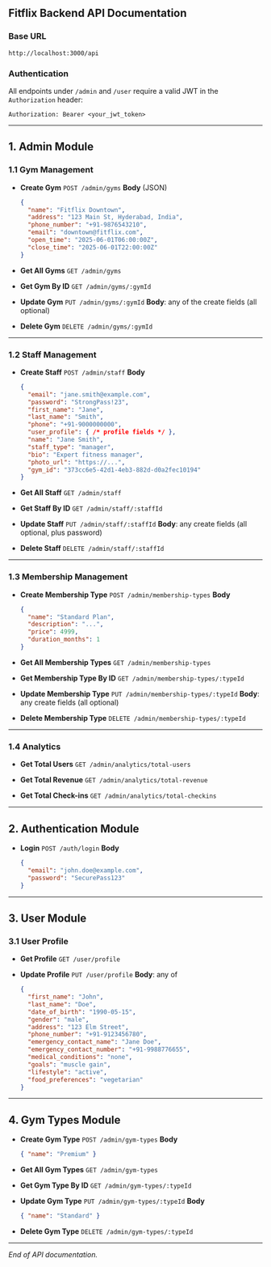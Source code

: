 ## Fitflix Backend API Documentation

### Base URL

`http://localhost:3000/api`

### Authentication

All endpoints under `/admin` and `/user` require a valid JWT in the `Authorization` header:

```
Authorization: Bearer <your_jwt_token>
```

---

## 1. Admin Module

### 1.1 Gym Management

* **Create Gym**
  `POST /admin/gyms`
  **Body** (JSON)

  ```json
  {
    "name": "Fitflix Downtown",
    "address": "123 Main St, Hyderabad, India",
    "phone_number": "+91-9876543210",
    "email": "downtown@fitflix.com",
    "open_time": "2025-06-01T06:00:00Z",
    "close_time": "2025-06-01T22:00:00Z"
  }
  ```

* **Get All Gyms**
  `GET /admin/gyms`

* **Get Gym By ID**
  `GET /admin/gyms/:gymId`

* **Update Gym**
  `PUT /admin/gyms/:gymId`
  **Body**: any of the create fields (all optional)

* **Delete Gym**
  `DELETE /admin/gyms/:gymId`

---

### 1.2 Staff Management

* **Create Staff**
  `POST /admin/staff`
  **Body**

  ```json
  {
    "email": "jane.smith@example.com",
    "password": "StrongPass!23",
    "first_name": "Jane",
    "last_name": "Smith",
    "phone": "+91-9000000000",
    "user_profile": { /* profile fields */ },
    "name": "Jane Smith",
    "staff_type": "manager",
    "bio": "Expert fitness manager",
    "photo_url": "https://...",
    "gym_id": "373cc6e5-42d1-4eb3-882d-d0a2fec10194"
  }
  ```

* **Get All Staff**
  `GET /admin/staff`

* **Get Staff By ID**
  `GET /admin/staff/:staffId`

* **Update Staff**
  `PUT /admin/staff/:staffId`
  **Body**: any create fields (all optional, plus password)

* **Delete Staff**
  `DELETE /admin/staff/:staffId`

---

### 1.3 Membership Management

* **Create Membership Type**
  `POST /admin/membership-types`
  **Body**

  ```json
  {
    "name": "Standard Plan",
    "description": "...",
    "price": 4999,
    "duration_months": 1
  }
  ```

* **Get All Membership Types**
  `GET /admin/membership-types`

* **Get Membership Type By ID**
  `GET /admin/membership-types/:typeId`

* **Update Membership Type**
  `PUT /admin/membership-types/:typeId`
  **Body**: any create fields (all optional)

* **Delete Membership Type**
  `DELETE /admin/membership-types/:typeId`

---

### 1.4 Analytics

* **Get Total Users**
  `GET /admin/analytics/total-users`

* **Get Total Revenue**
  `GET /admin/analytics/total-revenue`

* **Get Total Check-ins**
  `GET /admin/analytics/total-checkins`

---

## 2. Authentication Module

* **Login**
  `POST /auth/login`
  **Body**

  ```json
  {
    "email": "john.doe@example.com",
    "password": "SecurePass123"
  }
  ```

---

## 3. User Module

### 3.1 User Profile

* **Get Profile**
  `GET /user/profile`

* **Update Profile**
  `PUT /user/profile`
  **Body**: any of

  ```json
  {
    "first_name": "John",
    "last_name": "Doe",
    "date_of_birth": "1990-05-15",
    "gender": "male",
    "address": "123 Elm Street",
    "phone_number": "+91-9123456780",
    "emergency_contact_name": "Jane Doe",
    "emergency_contact_number": "+91-9988776655",
    "medical_conditions": "none",
    "goals": "muscle gain",
    "lifestyle": "active",
    "food_preferences": "vegetarian"
  }
  ```

---

## 4. Gym Types Module

* **Create Gym Type**
  `POST /admin/gym-types`
  **Body**

  ```json
  { "name": "Premium" }
  ```

* **Get All Gym Types**
  `GET /admin/gym-types`

* **Get Gym Type By ID**
  `GET /admin/gym-types/:typeId`

* **Update Gym Type**
  `PUT /admin/gym-types/:typeId`
  **Body**

  ```json
  { "name": "Standard" }
  ```

* **Delete Gym Type**
  `DELETE /admin/gym-types/:typeId`

---

*End of API documentation.*
